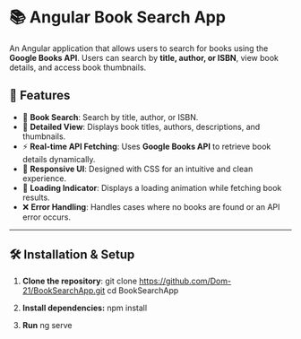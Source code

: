 # 📚 Angular Book Search App

An Angular application that allows users to search for books using the **Google Books API**. Users can search by **title, author, or ISBN**, view book details, and access book thumbnails.

## 🚀 Features
- 🔎 **Book Search**: Search by title, author, or ISBN.
- 📖 **Detailed View**: Displays book titles, authors, descriptions, and thumbnails.
- ⚡ **Real-time API Fetching**: Uses **Google Books API** to retrieve book details dynamically.
- 🎨 **Responsive UI**: Designed with CSS for an intuitive and clean experience.
- 🔄 **Loading Indicator**: Displays a loading animation while fetching book results.
- ❌ **Error Handling**: Handles cases where no books are found or an API error occurs.

---

## 🛠️ Installation & Setup

1. **Clone the repository**:
   git clone https://github.com/Dom-21/BookSearchApp.git
   cd BookSearchApp

2. **Install dependencies:**
   npm install
3. **Run**
   ng serve
